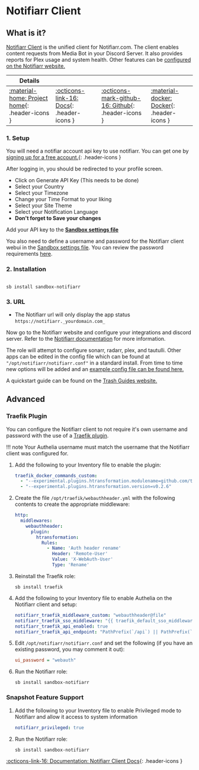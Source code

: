 # Notifiarr Client

## What is it?

[Notifiarr Client](https://notifiarr.com/) is the unified client for Notifiarr.com. The client enables content requests from Media Bot in your Discord Server. It also provides reports for Plex usage and system health. Other features can be [configured on the Notifiarr website.](https://notifiarr.com/)

| Details     |             |             |             |
|-------------|-------------|-------------|-------------|
| [:material-home: Project home](https://notifiarr.com/){: .header-icons } | [:octicons-link-16: Docs](https://notifiarr.wiki/){: .header-icons } | [:octicons-mark-github-16: Github](https://github.com/Notifiarr/notifiarr){: .header-icons } | [:material-docker: Docker](https://hub.docker.com/r/golift/notifiarr){: .header-icons }|

### 1. Setup

You will need a notifiar account api key to use notifiarr. You can get one by [signing up for a free account.](https://notifiarr.com/guest/register){: .header-icons }

After logging in, you should be redirected to your profile screen.

- Click on Generate API Key (This needs to be done)
- Select your Country
- Select your Timezone
- Change your Time Format to your liking
- Select your Site Theme
- Select your Notification Language
- **Don't forget to Save your changes**

Add your API key to the **[Sandbox settings file](../../sandbox/settings.md)**

You also need to define a username and password for the Notifiarr client webui in the [Sandbox settings file](../../sandbox/settings.md). You can review the password requirements [here](https://github.com/Notifiarr/notifiarr#webui).

### 2. Installation

``` shell

sb install sandbox-notifiarr

```

### 3. URL

- The Notifiarr url will only display the app status `https://notifiarr._yourdomain.com_`

Now go to the Notifiarr website and configure your integrations and discord server.
Refer to the [Notifiarr documentation](https://notifiarr.wiki/) for more information.

The role will attempt to configure sonarr, radarr, plex, and tautulli. Other apps can be edited in the config file which can be found at `"/opt/notifiarr/notifiarr.conf"` in a standard install. From time to time new options will be added and an [example config file can be found here.](https://github.com/Notifiarr/notifiarr/blob/main/examples/notifiarr.conf.example)

A quickstart guide can be found on the [Trash Guides website.](https://trash-guides.info/Notifiarr/Quick-Start/)

## Advanced

### Traefik Plugin

You can configure the Notifiarr client to not require it's own username and password with the use of a [Traefik plugin](https://github.com/tommoulard/htransformation).

!!! note
    Your Authelia username must match the username that the Notifiarr client was configured for.

1. Add the following to your Inventory file to enable the plugin:

      ```yaml
      traefik_docker_commands_custom:
        - "--experimental.plugins.htransformation.modulename=github.com/tomMoulard/htransformation"
        - "--experimental.plugins.htransformation.version=v0.2.6"
      ```

1. Create the file `/opt/traefik/webauthheader.yml` with the following contents to create the appropriate middleware:

      ```yaml
      http:
        middlewares:
          webauthheader:
            plugin:
              htransformation:
                Rules:
                  - Name: 'Auth header rename'
                    Header: 'Remote-User'
                    Value: 'X-WebAuth-User'
                    Type: 'Rename'
      ```

1. Reinstall the Traefik role:

      ```shell
      sb install traefik
      ```

1. Add the following to your Inventory file to enable Authelia on the Notifiarr client and setup:

      ```yaml
      notifiarr_traefik_middleware_custom: "webauthheader@file"
      notifiarr_traefik_sso_middleware: "{{ traefik_default_sso_middleware }}"
      notifiarr_traefik_api_enabled: true
      notifiarr_traefik_api_endpoint: "PathPrefix(`/api`) || PathPrefix(`/plex`)"
      ```

1. Edit `/opt/notifiarr/notifiarr.conf` and set the following (if you have an existing password, you may comment it out):

      ```ini
      ui_password = "webauth"
      ```

1. Run the Notifiarr role:

      ```shell
      sb install sandbox-notifiarr
      ```

### Snapshot Feature Support

1. Add the following to your Inventory file to enable Privileged mode to Notifiarr and allow it access to system information

     ```yaml
     notifiarr_privileged: true
     ```

2. Run the Notifiarr role:

      ```shell
      sb install sandbox-notifiarr
      ```

[:octicons-link-16: Documentation: Notifiarr Client Docs](https://notifiarr.wiki/){: .header-icons }
